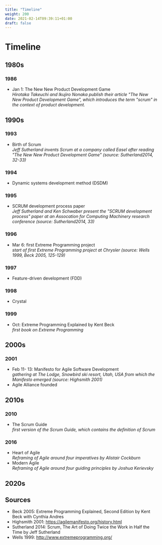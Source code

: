 ```yaml
---
title: "Timeline"
weight: 200
date: 2021-02-14T09:39:11+01:00
draft: false
---
```


# Timeline


## 1980s

### 1986

- Jan 1: The New New Product Development Game  
*Hirotaka Takeuchi and Ikujiro Nonaka publish their article "The New New Product Development Game", which introduces the term "scrum" in the context of product development.*


## 1990s

### 1993
- Birth of Scrum  
*Jeff Sutherland invents Scrum at a company called Easel after reading "The New New Product Development Game" (source: Sutherland2014, 32-33)*

### 1994
- Dynamic systems development method (DSDM)

### 1995
- SCRUM development process paper  
*Jeff Sutherland and Ken Schwaber present the "SCRUM development process" paper at an Assocation for Computing Machinery research conference (source: Sutherland2014, 33)*

### 1996
- Mar 6: first Extreme Programming project  
*start of first Extreme Programming project at Chrysler (source: Wells 1999, Beck 2005, 125-129)*

### 1997
- Feature-driven development (FDD)

### 1998
- Crystal

### 1999
- Oct: Extreme Programming Explained by Kent Beck  
*first book on Extreme Programming*


## 2000s

### 2001
- Feb 11- 13: Manifesto for Agile Software Development   
*gathering at The Lodge, Snowbird ski resort, Utah, USA from which the Manifesto emerged (source: Highsmith 2001)*
- Agile Alliance founded


## 2010s

### 2010
- The Scrum Guide  
*first version of the Scrum Guide, which contains the definition of Scrum*

### 2016
- Heart of Agile  
*Reframing of Agile around four imperatives by Alistair Cockburn*
- Modern Agile  
*Reframing of Agile around four guiding principles by Joshua Kerievsky*


## 2020s



## Sources
- Beck 2005: Extreme Programming Explained, Second Edition by Kent Beck with Cynthia Andres
- Highsmith 2001: https://agilemanifesto.org/history.html
- Sutherland 2014: Scrum, The Art of Doing Twice the Work in Half the Time by Jeff Sutherland
- Wells 1999: http://www.extremeprogramming.org/
